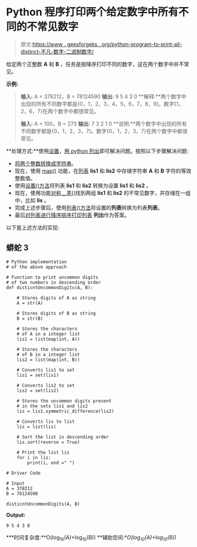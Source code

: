 # Python 程序打印两个给定数字中所有不同的不常见数字

> 原文:[https://www . geesforgeks . org/python-program-to-print-all-distinct-不凡-数字-二进制数字/](https://www.geeksforgeeks.org/python-program-to-print-all-distinct-uncommon-digits-present-in-two-given-numbers/)

给定两个正整数 **A** 和 **B** ，任务是按降序打印不同的数字，这在两个数字中并不常见。

**示例:**

> **输入:** A = 378212，B = 78124590
> **输出:** 9 5 4 3 0
> **解释:**两个数字中出现的所有不同数字都是{0，1，2，3，4，5，6，7，8，9}。数字{1，2，6，7}在两个数字中都很常见。
> 
> **输入:** A = 100，B = 273
> **输出:** 7 3 2 1 0
> **说明:**两个数字中出现的所有不同数字都是{0，1，2，3，7}。数字{0，1，2，3，7}在两个数字中都很常见。

**处理方式:**使用[设置](https://www.geeksforgeeks.org/python-sets/)，[用 python 列出](https://www.geeksforgeeks.org/python-list/)即可解决问题。按照以下步骤解决问题:

*   [将两个整数转换成字符串](https://www.geeksforgeeks.org/convert-integer-to-string-in-python/)。
*   现在，使用 [map()](https://www.geeksforgeeks.org/python-map-function/) 功能，在[列表](https://www.geeksforgeeks.org/python-list/) **lis1** 和 **lis2** 中存储字符串 **A** 和 **B** 字符的等效整数值。
*   使用[设置()方法](https://www.geeksforgeeks.org/python-set-method/)将列表 **lis1** 和 **lis2** 转换为设置 **lis1** 和 **lis2** 。
*   现在，使用功能[对称 _ 差()](https://www.geeksforgeeks.org/python-set-symmetric_difference-2/)找到两组 **lis1** 和 **lis2** 的不常见数字，并存储在一组中，比如 **lis** 。
*   完成上述步骤后，使用[列表()方法](https://www.geeksforgeeks.org/list-methods-python/)将设置的**列表**转换为列表**列表**。
*   最后[对列表进行降序排序](https://www.geeksforgeeks.org/python-list-sort/)[打印列表](https://www.geeksforgeeks.org/print-lists-in-python-4-different-ways/) **列出**作为答案。

以下是上述方法的实现:

## 蟒蛇 3

```
# Python implementation
# of the above approach

# Function to print uncommon digits
# of two numbers in descending order
def disticntUncommonDigits(A, B):

    # Stores digits of A as string
    A = str(A)

    # Stores digits of B as string
    B = str(B)

    # Stores the characters
    # of A in a integer list
    lis1 = list(map(int, A))

    # Stores the characters
    # of B in a integer list
    lis2 = list(map(int, B))

    # Converts lis1 to set
    lis1 = set(lis1)

    # Converts lis2 to set
    lis2 = set(lis2)

    # Stores the uncommon digits present
    # in the sets lis1 and lis2
    lis = lis1.symmetric_difference(lis2)

    # Converts lis to list
    lis = list(lis)

    # Sort the list in descending order
    lis.sort(reverse = True)

    # Print the list lis
    for i in lis:
        print(i, end =" ")

# Driver Code

# Input
A = 378212
B = 78124590

disticntUncommonDigits(A, B)
```

**Output:**

```
9 5 4 3 0

```

***时间复杂度:**O(log<sub>10</sub>(A)+log<sub>10</sub>(B))
**辅助空间:**O(log<sub>10</sub>(A)+log<sub>10</sub>(B))*